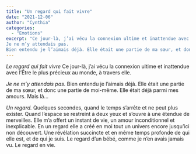 ```yaml
---
title: "Un regard qui fait vivre"
date: "2021-12-06"
author: "Cynthia"
categories: 
  - "Emotions"
excerpt: "Ce jour-là, j’ai vécu la connexion ultime et inattendue avec l’Être le plus précieux au monde, à travers elle.
Je ne m’y attendais pas.
Bien entendu je l’aimais déjà. Elle était une partie de ma sœur, et donc une partie de moi-même. Elle était..."
---
```


*Le regard qui fait vivre*
Ce jour-là, j’ai vécu la connexion ultime et inattendue avec l’Être le plus précieux au monde, à travers elle.


*Je ne m’y attendais pas.*
Bien entendu je l’aimais déjà. Elle était une partie de ma sœur, et donc une partie de moi-même. Elle était déjà parmi mes amours. Mais là…

*Un regard.*
Quelques secondes, quand le temps s’arrête et ne peut plus exister. Quand l’espace se restreint à deux yeux et s’ouvre à une étendue de merveilles.
Elle m’a offert un instant de vie, un amour inconditionnel et inexplicable.
En un regard elle a créé en moi tout un univers encore jusqu’ici non découvert. Une révélation succincte et en même temps profonde de qui elle est, et de qui je suis.
Le regard d’un bébé, comme je n’en avais jamais vu.
Le regard en vie.